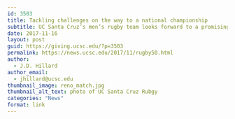 ```yaml
---
id: 3503
title: Tackling challenges on the way to a national championship
subtitle: UC Santa Cruz’s men’s rugby team looks forward to a promising 50th season
date: 2017-11-16
layout: post
guid: https://giving.ucsc.edu/?p=3503
permalink: https://news.ucsc.edu/2017/11/rugby50.html
author:
  - J.D. Hillard
author_email:
  - jhillard@ucsc.edu
thumbnail_image: reno_match.jpg
thumbnail_alt_text: photo of UC Santa Cruz Rubgy
categories: "News"
format: link
---
```


